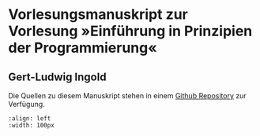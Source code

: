 # Vorlesungsmanuskript zur Vorlesung »Einführung in Prinzipien der Programmierung«

## Gert-Ludwig Ingold

Die Quellen zu diesem Manuskript stehen in einem [Github Repository](https://github.com/gertingold/epriprog.git)
zur Verfügung.

```{figure} ../CC-BY_icon.svg
:align: left
:width: 100px
```

